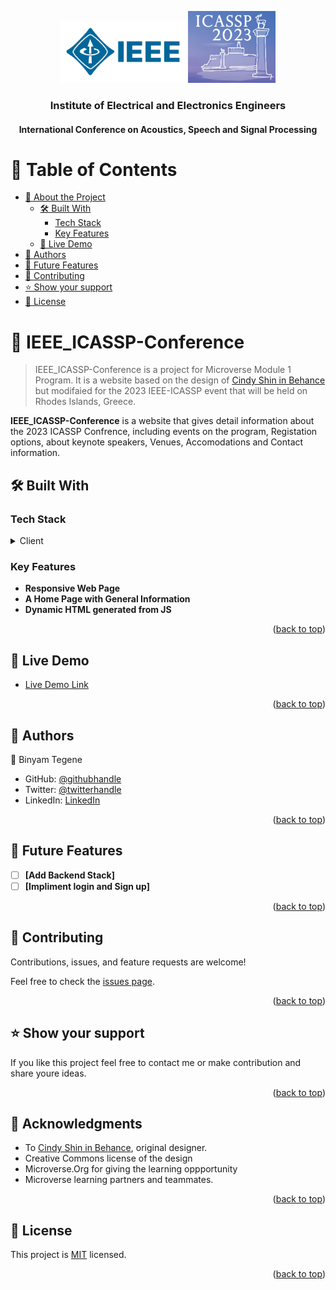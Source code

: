 <a name="readme-top"></a>

<div align="center">

  <img src="assets/IEEE_image.svg" width="200" height="auto" alt="logo1" />
  <img src="assets/ICASSP_image.png" width="140" height="auto" alt="logo2" />

  <h3><b>Institute of Electrical and Electronics Engineers</b></h3>
  <h4><b>International Conference on Acoustics, Speech and Signal Processing</b></h2>

</div>

<!-- TABLE OF CONTENTS -->

# 📗 Table of Contents

- [📖 About the Project](#about-project)
  - [🛠 Built With](#built-with)
    - [Tech Stack](#tech-stack)
    - [Key Features](#key-features)
  - [🚀 Live Demo](#live-demo)
- [👥 Authors](#authors)
- [🔭 Future Features](#future-features)
- [🤝 Contributing](#contributing)
- [⭐️ Show your support](#support)
- [📝 License](#license)

<!-- PROJECT DESCRIPTION -->

# 📖 IEEE_ICASSP-Conference <a name="about-project"></a>

> IEEE_ICASSP-Conference is a project for Microverse Module 1 Program. It is a website based on the design of <a href="https://www.behance.net/gallery/29845175/CC-Global-Summit-2015">Cindy Shin in Behance</a> but modifaied for the 2023 IEEE-ICASSP event that will be held on Rhodes Islands, Greece.

**IEEE_ICASSP-Conference** is a website that gives detail information about the 2023 ICASSP Confrence, including events on the program, Registation options, about keynote speakers, Venues, Accomodations and Contact information.

## 🛠 Built With <a name="built-with"></a>

### Tech Stack <a name="tech-stack"></a>

<details>
  <summary>Client</summary>
  <ul>
    <li><a href="https://getbootstrap.com/">BootStrap</a></li>
    <li><a href="http://vanilla-js.com/">JavaScript</a></li>
  </ul>
</details>

</details>

<!-- Features -->

### Key Features <a name="key-features"></a>
- **Responsive Web Page**
- **A Home Page with General Information**
- **Dynamic HTML generated from JS**

<p align="right">(<a href="#readme-top">back to top</a>)</p>

<!-- LIVE DEMO -->

## 🚀 Live Demo <a name="live-demo"></a>

- [Live Demo Link](https://google.com)

<p align="right">(<a href="#readme-top">back to top</a>)</p>

<!-- AUTHORS -->

## 👥 Authors <a name="authors"></a>

👤 Binyam Tegene

- GitHub: [@githubhandle](https://github.com/Log-benjamin?tab=repositories)
- Twitter: [@twitterhandle](https://twitter.com/@binyam_tegene)
- LinkedIn: [LinkedIn](https://www.linkedin.com/in/binyam-tegene-4b77ab265)

<p align="right">(<a href="#readme-top">back to top</a>)</p>

<!-- FUTURE FEATURES -->

## 🔭 Future Features <a name="future-features"></a>

- [ ] **[Add Backend Stack]**
- [ ] **[Impliment login and Sign up]**

<p align="right">(<a href="#readme-top">back to top</a>)</p>

<!-- CONTRIBUTING -->

## 🤝 Contributing <a name="contributing"></a>

Contributions, issues, and feature requests are welcome!

Feel free to check the [issues page](https://github.com/Log-benjamin/IEEE-ICASSP-Conference/issues).

<p align="right">(<a href="#readme-top">back to top</a>)</p>

<!-- SUPPORT -->

## ⭐️ Show your support <a name="support"></a>

If you like this project feel free to contact me or make contribution and share youre ideas.

<p align="right">(<a href="#readme-top">back to top</a>)</p>

<!-- ACKNOWLEDGEMENTS -->

## 🙏 Acknowledgments <a name="acknowledgements"></a>

  - To <a href="https://www.behance.net/gallery/29845175/CC-Global-Summit-2015">Cindy Shin in Behance</a>, original designer.
  - Creative Commons license of the design
  - Microverse.Org for giving the learning oppportunity
  - Microverse learning partners and teammates.

<p align="right">(<a href="#readme-top">back to top</a>)</p>

<!-- LICENSE -->

## 📝 License <a name="license"></a>

This project is [MIT](https://github.com/Log-benjamin/IEEE-ICASSP-Conference-Website/blob/main/LICENSE) licensed.

<p align="right">(<a href="#readme-top">back to top</a>)</p>

